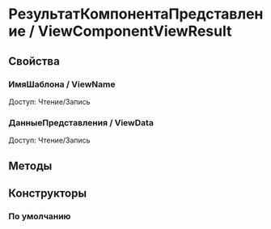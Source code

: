 
# РезультатКомпонентаПредставление / ViewComponentViewResult

  
## Свойства

    
### ИмяШаблона / ViewName
	
Доступ: Чтение/Запись
### ДанныеПредставления / ViewData
	
Доступ: Чтение/Запись
## Методы

    
## Конструкторы

  
### По умолчанию